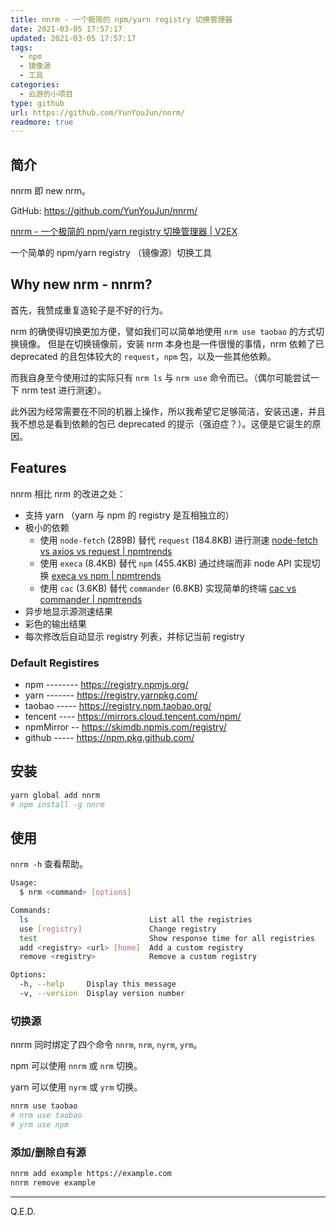 ```yaml
---
title: nnrm - 一个极简的 npm/yarn registry 切换管理器
date: 2021-03-05 17:57:17
updated: 2021-03-05 17:57:17
tags:
  - npm
  - 镜像源
  - 工具
categories:
  - 云游的小项目
type: github
url: https://github.com/YunYouJun/nnrm/
readmore: true
---
```


## 简介

nnrm 即 new nrm。

GitHub: <https://github.com/YunYouJun/nnrm/>

[nnrm - 一个极简的 npm/yarn registry 切换管理器 | V2EX](https://www.v2ex.com/t/758624)

一个简单的 npm/yarn registry （镜像源）切换工具

## Why new nrm - nnrm?

首先，我赞成重复造轮子是不好的行为。

nrm 的确使得切换更加方便，譬如我们可以简单地使用 `nrm use taobao` 的方式切换镜像。
但是在切换镜像前，安装 nrm 本身也是一件很慢的事情，nrm 依赖了已 deprecated 的且包体较大的 `request`，`npm` 包，以及一些其他依赖。

而我自身至今使用过的实际只有 `nrm ls` 与 `nrm use` 命令而已。（偶尔可能尝试一下 nrm test 进行测速）。

此外因为经常需要在不同的机器上操作，所以我希望它足够简洁，安装迅速，并且我不想总是看到依赖的包已 deprecated 的提示（强迫症？）。这便是它诞生的原因。

<!-- more -->

## Features

nnrm 相比 nrm 的改进之处：

- 支持 yarn （yarn 与 npm 的 registry 是互相独立的）
- 极小的依赖
  - 使用 `node-fetch` (289B) 替代 `request` (184.8KB) 进行测速 [node-fetch vs axios vs request | npmtrends](https://www.npmtrends.com/node-fetch-vs-axios-vs-request)
  - 使用 `execa` (8.4KB) 替代 `npm` (455.4KB) 通过终端而非 node API 实现切换 [execa vs npm | npmtrends](https://www.npmtrends.com/execa-vs-npm)
  - 使用 `cac` (3.6KB) 替代 `commander` (6.8KB) 实现简单的终端 [cac vs commander | npmtrends](https://www.npmtrends.com/minimist-vs-commander-vs-cac)
- 异步地显示源测速结果
- 彩色的输出结果
- 每次修改后自动显示 registry 列表，并标记当前 registry

### Default Registires

- npm -------- <https://registry.npmjs.org/>
- yarn ------- <https://registry.yarnpkg.com/>
- taobao ----- <https://registry.npm.taobao.org/>
- tencent ---- <https://mirrors.cloud.tencent.com/npm/>
- npmMirror -- <https://skimdb.npmjs.com/registry/>
- github ----- <https://npm.pkg.github.com/>

## 安装

```bash
yarn global add nnrm
# npm install -g nnrm
```

## 使用

`nnrm -h` 查看帮助。

```bash
Usage:
  $ nrm <command> [options]

Commands:
  ls                           List all the registries
  use [registry]               Change registry
  test                         Show response time for all registries
  add <registry> <url> [home]  Add a custom registry
  remove <registry>            Remove a custom registry

Options:
  -h, --help     Display this message
  -v, --version  Display version number
```

### 切换源

nnrm 同时绑定了四个命令 `nnrm`, `nrm`, `nyrm`, `yrm`。

npm 可以使用 `nnrm` 或 `nrm` 切换。

yarn 可以使用 `nyrm` 或 `yrm` 切换。

```bash
nnrm use taobao
# nrm use taobao
# yrm use npm
```

### 添加/删除自有源

```bash
nnrm add example https://example.com
nnrm remove example
```

---

Q.E.D.
